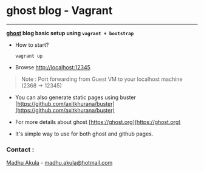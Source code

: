 # ghost blog - Vagrant

---

**[ghost](https://ghost.org/) blog basic setup using `vagrant + bootstrap`**


- How to start?

	`vagrant up`
	
- Browse [http://localhost:12345](http://localhost:12345)

> Note : Port forwarding from Guest VM to your localhost machine (2368 -> 12345)

- You can also generate static pages using buster [https://github.com/axitkhurana/buster](https://github.com/axitkhurana/buster)

- For more details about ghost [https://ghost.org](https://ghost.org)

- It's simple way to use for both ghost and github pages.


### Contact :

[Madhu Akula](http://www.madhuakula.com) - [madhu.akula@hotmail.com](mailto:madhu.akula@hotmail.com)
